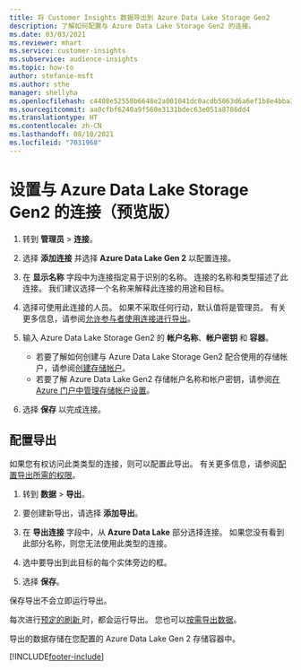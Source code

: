 ```yaml
---
title: 将 Customer Insights 数据导出到 Azure Data Lake Storage Gen2
description: 了解如何配置与 Azure Data Lake Storage Gen2 的连接。
ms.date: 03/03/2021
ms.reviewer: mhart
ms.service: customer-insights
ms.subservice: audience-insights
ms.topic: how-to
author: stefanie-msft
ms.author: sthe
manager: shellyha
ms.openlocfilehash: c4408e52550b6648e2a001041dc0acdb5063d6a6ef1b8e4bba3321bf25fefcfc
ms.sourcegitcommit: aa0cfbf6240a9f560e3131bdec63e051a8786dd4
ms.translationtype: HT
ms.contentlocale: zh-CN
ms.lasthandoff: 08/10/2021
ms.locfileid: "7031968"
---
```

# <a name="set-up-the-connection-to-azure-data-lake-storage-gen2-preview"></a>设置与 Azure Data Lake Storage Gen2 的连接（预览版）

1. 转到 **管理员** > **连接**。

1. 选择 **添加连接** 并选择 **Azure Data Lake Gen 2** 以配置连接。

1. 在 **显示名称** 字段中为连接指定易于识别的名称。 连接的名称和类型描述了此连接。 我们建议选择一个名称来解释此连接的用途和目标。

1. 选择可使用此连接的人员。 如果不采取任何行动，默认值将是管理员。 有关更多信息，请参阅[允许参与者使用连接进行导出](connections.md#allow-contributors-to-use-a-connection-for-exports)。

1. 输入 Azure Data Lake Storage Gen2 的 **帐户名称**、**帐户密钥** 和 **容器**。
    - 若要了解如何创建与 Azure Data Lake Storage Gen2 配合使用的存储帐户，请参阅[创建存储帐户](/azure/storage/blobs/create-data-lake-storage-account)。 
    - 若要了解 Azure Data Lake Gen2 存储帐户名称和帐户密钥，请参阅[在 Azure 门户中管理存储帐户设置](/azure/storage/common/storage-account-manage)。

1. 选择 **保存** 以完成连接。 

## <a name="configure-an-export"></a>配置导出

如果您有权访问此类类型的连接，则可以配置此导出。 有关更多信息，请参阅[配置导出所需的权限](export-destinations.md#set-up-a-new-export)。

1. 转到 **数据** > **导出**。

1. 要创建新导出，请选择 **添加导出**。

1. 在 **导出连接** 字段中，从 **Azure Data Lake** 部分选择连接。 如果您没有看到此部分名称，则您无法使用此类型的连接。

1. 选中要导出到此目标的每个实体旁边的框。

1. 选择 **保存**。

保存导出不会立即运行导出。

每次进行[预定的刷新 ](system.md#schedule-tab)时，都会运行导出。 您也可以[按需导出数据](export-destinations.md#run-exports-on-demand)。 

导出的数据存储在您配置的 Azure Data Lake Gen 2 存储容器中。 

[!INCLUDE[footer-include](../includes/footer-banner.md)]
